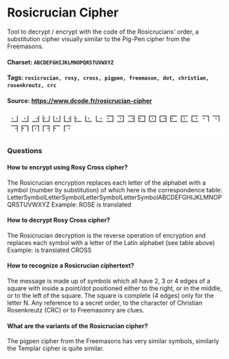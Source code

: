 # Rosicrucian Cipher
Tool to decrypt / encrypt with the code of the Rosicrucians' order, a substitution cipher visually similar to the Pig-Pen cipher from the Freemasons.

#### Charset: `ABCDEFGHIJKLMNOPQRSTUVWXYZ`

#### Tags: `rosicrucian, rosy, cross, pigpen, freemason, dot, christian, rosenkreutz, crc`

#### Source: https://www.dcode.fr/rosicrucian-cipher

![combined](./combined.png)

### Questions

#### How to encrypt using Rosy Cross cipher?
The Rosicrucian encryption replaces each letter of the alphabet with a symbol (number by substitution) of which here is the correspondence table: LetterSymbolLetterSymbolLetterSymbolLetterSymbolABCDEFGHIJKLMNOPQRSTUVWXYZ Example: ROSE is translated

#### How to decrypt Rosy Cross cipher?
The Rosicrucian decryption is the reverse operation of encryption and replaces each symbol with a letter of the Latin alphabet (see table above) Example:  is translated CROSS

#### How to recognize a Rosicrucian ciphertext?
The message is made up of symbols which all have 2, 3 or 4 edges of a square with inside a point/dot positioned either to the right, or in the middle, or to the left of the square. The square is complete (4 edges) only for the letter N. Any reference to a secret order, to the character of Christian Rosenkreutz (CRC) or to Freemasonry are clues.

#### What are the variants of the Rosicrucian cipher?
The pigpen cipher from the Freemasons has very similar symbols, similarly the Templar cipher is quite similar.


